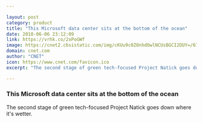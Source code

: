 ```yaml
---

layout: post
category: product
title: "This Microsoft data center sits at the bottom of the ocean"
date: 2018-06-06 23:12:09
link: https://vrhk.co/2xPoGWf
image: https://cnet2.cbsistatic.com/img/cKUu9c0ZOnhdOwlNCUsBGCI2DUY=/670x503/2018/06/06/c0a9439b-e7bc-476f-bcb3-afdafb82ae4c/unnamed-3.jpg
domain: cnet.com
author: "CNET"
icon: https://www.cnet.com/favicon.ico
excerpt: "The second stage of green tech-focused Project Natick goes down where it's wetter."

---
```


### This Microsoft data center sits at the bottom of the ocean

The second stage of green tech-focused Project Natick goes down where it's wetter.